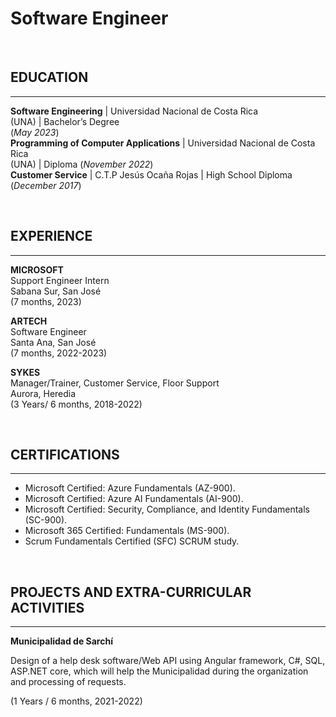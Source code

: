 # Software Engineer

<br />

## EDUCATION
_________________________________________________________________

**Software Engineering** | Universidad Nacional de Costa Rica<br /> (UNA) | Bachelor’s Degree<br /> (_May 2023_)								       		
**Programming of Computer Applications** | Universidad Nacional de Costa Rica<br /> (UNA) | Diploma (_November 2022_)	 			        		
**Customer Service** | C.T.P Jesús Ocaña Rojas | High School Diploma<br /> (_December 2017_)

<br />

## EXPERIENCE
_____________________________________________________________________

**MICROSOFT**<br />
Support Engineer Intern<br />
Sabana Sur, San José<br />
(7 months, 2023)

**ARTECH**<br />
Software Engineer<br />
Santa Ana, San José<br />
(7 months, 2022-2023)

**SYKES**<br />
Manager/Trainer, Customer Service, Floor Support<br />
Aurora, Heredia<br />
(3 Years/ 6 months, 2018-2022)

<br />

## CERTIFICATIONS
_____________________________________________________________________

* Microsoft Certified: Azure Fundamentals (AZ-900).
* Microsoft Certified: Azure AI Fundamentals (AI-900).
* Microsoft Certified: Security, Compliance, and Identity Fundamentals (SC-900).
* Microsoft 365 Certified: Fundamentals (MS-900).
* Scrum Fundamentals Certified (SFC) SCRUM study.

<br />

## PROJECTS AND EXTRA-CURRICULAR ACTIVITIES
_____________________________________________________________________

**Municipalidad de Sarchí** 

Design of a help desk software/Web API using Angular framework, C#, SQL, ASP.NET core, which will help the Municipalidad during the 
organization and processing of requests.

(1 Years / 6 months, 2021-2022)
